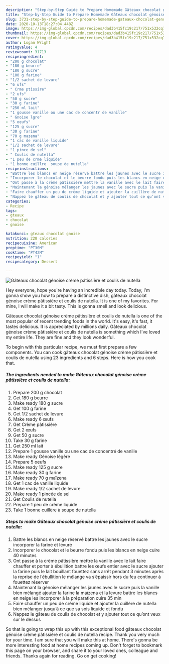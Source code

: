 ```yaml
---
description: "Step-by-Step Guide to Prepare Homemade Gâteaux chocolat génoise crème pâtissière et coulis de nutella"
title: "Step-by-Step Guide to Prepare Homemade Gâteaux chocolat génoise crème pâtissière et coulis de nutella"
slug: 3731-step-by-step-guide-to-prepare-homemade-gateaux-chocolat-genoise-creme-patissiere-et-coulis-de-nutella
date: 2020-10-13T18:27:04.448Z
image: https://img-global.cpcdn.com/recipes/dad3b415fc19c217/751x532cq70/gateaux-chocolat-genoise-creme-patissiere-et-coulis-de-nutella-photo-principale-de-la-recette.jpg
thumbnail: https://img-global.cpcdn.com/recipes/dad3b415fc19c217/751x532cq70/gateaux-chocolat-genoise-creme-patissiere-et-coulis-de-nutella-photo-principale-de-la-recette.jpg
cover: https://img-global.cpcdn.com/recipes/dad3b415fc19c217/751x532cq70/gateaux-chocolat-genoise-creme-patissiere-et-coulis-de-nutella-photo-principale-de-la-recette.jpg
author: Logan Wright
ratingvalue: 4
reviewcount: 31713
recipeingredient:
- "200 g chocolat"
- "180 g beurre"
- "180 g sucre"
- "100 g farine"
- "1/2 sachet de levure"
- "6 ufs"
- " Crme ptissire"
- "2 ufs"
- "50 g sucre"
- "30 g farine"
- "250 ml lait"
- "1 gousse vanille ou une cac de concentr de vanille"
- " Gnoise lgre"
- "5 oeufs"
- "125 g sucre"
- "30 g farine"
- "70 g mazena"
- "1 cac de vanille liquide"
- "1/2 sachet de levure"
- "1 pince de sel"
- " Coulis de nutella"
- "1 peu de crme liquide"
- "1 bonne cuillre  soupe de nutella"
recipeinstructions:
- "Battre les blancs en neige réservé battre les jaunes avec le sucre incorporer la farine et levure"
- "Incorporer le chocolat et le beurre fondu puis les blancs en neige cuire 40 minutes"
- "Ont passe à la crème pâtissière mettre la vanille avec le lait faire chauffer et porter à ébullition battre les œufs entier avec le sucre ajouter la farine puis le lait bouillant fouettez sans arrêt pendant 3 minutes après la reprise de l’ébullition le mélange va s’épaissir hors du feu continuer à fouettez réserver"
- "Maintenant la génoise mélanger les jaunes avec le sucre puis la vanille bien mélangé ajouter la farine la maïzena et la levure battre les blancs en neige les incorporer à la préparation cuire 35 min"
- "Faire chauffer un peu de crème liquide et ajouter la cuillère de nutella bien mélanger jusqu’à ce que sa sois liquide et fondu"
- "Nappez le gâteau de coulis de chocolat et y ajouter tout ce qu’ont veux sur le dessus"
categories:
- Recipe
tags:
- gteaux
- chocolat
- gnoise

katakunci: gteaux chocolat gnoise 
nutrition: 228 calories
recipecuisine: American
preptime: "PT30M"
cooktime: "PT42M"
recipeyield: "1"
recipecategory: Dessert

---
```



![Gâteaux chocolat génoise crème pâtissière et coulis de nutella](https://img-global.cpcdn.com/recipes/dad3b415fc19c217/751x532cq70/gateaux-chocolat-genoise-creme-patissiere-et-coulis-de-nutella-photo-principale-de-la-recette.jpg)

Hey everyone, hope you're having an incredible day today. Today, I'm gonna show you how to prepare a distinctive dish, gâteaux chocolat génoise crème pâtissière et coulis de nutella. It is one of my favorites. For mine, I will make it a bit tasty. This is gonna smell and look delicious.

Gâteaux chocolat génoise crème pâtissière et coulis de nutella is one of the most popular of recent trending foods in the world. It's easy, it's fast, it tastes delicious. It is appreciated by millions daily. Gâteaux chocolat génoise crème pâtissière et coulis de nutella is something which I've loved my entire life. They are fine and they look wonderful.




To begin with this particular recipe, we must first prepare a few components. You can cook gâteaux chocolat génoise crème pâtissière et coulis de nutella using 23 ingredients and 6 steps. Here is how you cook that.

<!--inarticleads1-->

##### The ingredients needed to make Gâteaux chocolat génoise crème pâtissière et coulis de nutella:

1. Prepare 200 g chocolat
1. Get 180 g beurre
1. Make ready 180 g sucre
1. Get 100 g farine
1. Get 1/2 sachet de levure
1. Make ready 6 œufs
1. Get  Crème pâtissière
1. Get 2 œufs
1. Get 50 g sucre
1. Take 30 g farine
1. Get 250 ml lait
1. Prepare 1 gousse vanille ou une cac de concentré de vanille
1. Make ready  Génoise légère
1. Prepare 5 oeufs
1. Make ready 125 g sucre
1. Make ready 30 g farine
1. Make ready 70 g maïzena
1. Get 1 cac de vanille liquide
1. Make ready 1/2 sachet de levure
1. Make ready 1 pincée de sel
1. Get  Coulis de nutella
1. Prepare 1 peu de crème liquide
1. Take 1 bonne cuillère à soupe de nutella




<!--inarticleads2-->

##### Steps to make Gâteaux chocolat génoise crème pâtissière et coulis de nutella:

1. Battre les blancs en neige réservé battre les jaunes avec le sucre incorporer la farine et levure
1. Incorporer le chocolat et le beurre fondu puis les blancs en neige cuire 40 minutes
1. Ont passe à la crème pâtissière mettre la vanille avec le lait faire chauffer et porter à ébullition battre les œufs entier avec le sucre ajouter la farine puis le lait bouillant fouettez sans arrêt pendant 3 minutes après la reprise de l’ébullition le mélange va s’épaissir hors du feu continuer à fouettez réserver
1. Maintenant la génoise mélanger les jaunes avec le sucre puis la vanille bien mélangé ajouter la farine la maïzena et la levure battre les blancs en neige les incorporer à la préparation cuire 35 min
1. Faire chauffer un peu de crème liquide et ajouter la cuillère de nutella bien mélanger jusqu’à ce que sa sois liquide et fondu
1. Nappez le gâteau de coulis de chocolat et y ajouter tout ce qu’ont veux sur le dessus




So that is going to wrap this up with this exceptional food gâteaux chocolat génoise crème pâtissière et coulis de nutella recipe. Thank you very much for your time. I am sure that you will make this at home. There's gonna be more interesting food at home recipes coming up. Don't forget to bookmark this page on your browser, and share it to your loved ones, colleague and friends. Thanks again for reading. Go on get cooking!
